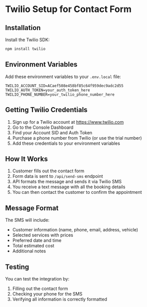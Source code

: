 # Twilio Setup for Contact Form

## Installation

Install the Twilio SDK:

```bash
npm install twilio
```

## Environment Variables

Add these environment variables to your `.env.local` file:

```env
TWILIO_ACCOUNT_SID=ACaef508e458bf85c64f959dec9adc2d55
TWILIO_AUTH_TOKEN=your_auth_token_here
TWILIO_PHONE_NUMBER=your_twilio_phone_number_here
```

## Getting Twilio Credentials

1. Sign up for a Twilio account at https://www.twilio.com
2. Go to the Console Dashboard
3. Find your Account SID and Auth Token
4. Purchase a phone number from Twilio (or use the trial number)
5. Add these credentials to your environment variables

## How It Works

1. Customer fills out the contact form
2. Form data is sent to `/api/send-sms` endpoint
3. API formats the message and sends it via Twilio SMS
4. You receive a text message with all the booking details
5. You can then contact the customer to confirm the appointment

## Message Format

The SMS will include:
- Customer information (name, phone, email, address, vehicle)
- Selected services with prices
- Preferred date and time
- Total estimated cost
- Additional notes

## Testing

You can test the integration by:
1. Filling out the contact form
2. Checking your phone for the SMS
3. Verifying all information is correctly formatted

